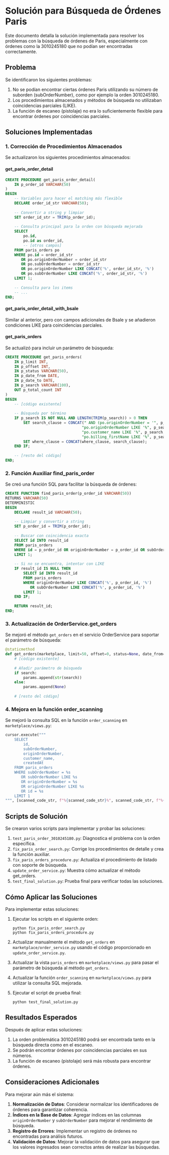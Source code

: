 # Solución para Búsqueda de Órdenes Paris

Este documento detalla la solución implementada para resolver los problemas con la búsqueda de órdenes de Paris, especialmente con órdenes como la 3010245180 que no podían ser encontradas correctamente.

## Problema

Se identificaron los siguientes problemas:

1. No se podían encontrar ciertas órdenes Paris utilizando su número de suborden (subOrderNumber), como por ejemplo la orden 3010245180.
2. Los procedimientos almacenados y métodos de búsqueda no utilizaban coincidencias parciales (LIKE).
3. La función de escaneo (pistolaje) no era lo suficientemente flexible para encontrar órdenes por coincidencias parciales.

## Soluciones Implementadas

### 1. Corrección de Procedimientos Almacenados

Se actualizaron los siguientes procedimientos almacenados:

#### get_paris_order_detail

```sql
CREATE PROCEDURE get_paris_order_detail(
    IN p_order_id VARCHAR(50)
)
BEGIN
    -- Variables para hacer el matching más flexible
    DECLARE order_id_str VARCHAR(50);
    
    -- Convertir a string y limpiar
    SET order_id_str = TRIM(p_order_id);
    
    -- Consulta principal para la orden con búsqueda mejorada
    SELECT 
        po.id,
        po.id as order_id,
        -- [otros campos]
    FROM paris_orders po
    WHERE po.id = order_id_str 
       OR po.originOrderNumber = order_id_str 
       OR po.subOrderNumber = order_id_str
       OR po.originOrderNumber LIKE CONCAT('%', order_id_str, '%')
       OR po.subOrderNumber LIKE CONCAT('%', order_id_str, '%')
    LIMIT 1;
    
    -- Consulta para los items
    -- ...
END;
```

#### get_paris_order_detail_with_bsale

Similar al anterior, pero con campos adicionales de Bsale y se añadieron condiciones LIKE para coincidencias parciales.

#### get_paris_orders

Se actualizó para incluir un parámetro de búsqueda:

```sql
CREATE PROCEDURE get_paris_orders(
    IN p_limit INT,
    IN p_offset INT,
    IN p_status VARCHAR(50),
    IN p_date_from DATE,
    IN p_date_to DATE,
    IN p_search VARCHAR(100),
    OUT p_total_count INT
)
BEGIN
    -- [código existente]
    
    -- Búsqueda por término
    IF p_search IS NOT NULL AND LENGTH(TRIM(p_search)) > 0 THEN
        SET search_clause = CONCAT(" AND (po.originOrderNumber = '", p_search, "' OR po.subOrderNumber = '", p_search, "' OR ",
                                  "po.originOrderNumber LIKE '%", p_search, "%' OR po.subOrderNumber LIKE '%", p_search, "%' OR ",
                                  "po.customer_name LIKE '%", p_search, "%' OR po.customer_email LIKE '%", p_search, "%' OR ",
                                  "po.billing_firstName LIKE '%", p_search, "%' OR po.billing_lastName LIKE '%", p_search, "%') ");
        SET where_clause = CONCAT(where_clause, search_clause);
    END IF;
    
    -- [resto del código]
END;
```

### 2. Función Auxiliar find_paris_order

Se creó una función SQL para facilitar la búsqueda de órdenes:

```sql
CREATE FUNCTION find_paris_order(p_order_id VARCHAR(50)) 
RETURNS VARCHAR(50)
DETERMINISTIC
BEGIN
    DECLARE result_id VARCHAR(50);
    
    -- Limpiar y convertir a string
    SET p_order_id = TRIM(p_order_id);
    
    -- Buscar con coincidencia exacta
    SELECT id INTO result_id
    FROM paris_orders
    WHERE id = p_order_id OR originOrderNumber = p_order_id OR subOrderNumber = p_order_id
    LIMIT 1;
    
    -- Si no se encuentra, intentar con LIKE
    IF result_id IS NULL THEN
        SELECT id INTO result_id
        FROM paris_orders
        WHERE originOrderNumber LIKE CONCAT('%', p_order_id, '%') 
           OR subOrderNumber LIKE CONCAT('%', p_order_id, '%')
        LIMIT 1;
    END IF;
    
    RETURN result_id;
END;
```

### 3. Actualización de OrderService.get_orders

Se mejoró el método `get_orders` en el servicio OrderService para soportar el parámetro de búsqueda:

```python
@staticmethod
def get_orders(marketplace, limit=50, offset=0, status=None, date_from=None, date_to=None, search=None):
    # [código existente]
    
    # Añadir parámetro de búsqueda
    if search:
        params.append(str(search))
    else:
        params.append(None)
    
    # [resto del código]
```

### 4. Mejora en la función order_scanning

Se mejoró la consulta SQL en la función `order_scanning` en `marketplace/views.py`:

```python
cursor.execute("""
    SELECT 
        id, 
        subOrderNumber, 
        originOrderNumber,
        customer_name,
        createdAt
    FROM paris_orders
    WHERE subOrderNumber = %s 
       OR subOrderNumber LIKE %s
       OR originOrderNumber = %s 
       OR originOrderNumber LIKE %s
       OR id = %s
    LIMIT 1
""", [scanned_code_str, f"%{scanned_code_str}%", scanned_code_str, f"%{scanned_code_str}%", scanned_code_str])
```

## Scripts de Solución

Se crearon varios scripts para implementar y probar las soluciones:

1. `test_paris_order_3010245180.py`: Diagnostica el problema con la orden específica.
2. `fix_paris_order_search.py`: Corrige los procedimientos de detalle y crea la función auxiliar.
3. `fix_paris_orders_procedure.py`: Actualiza el procedimiento de listado con soporte de búsqueda.
4. `update_order_service.py`: Muestra cómo actualizar el método get_orders.
5. `test_final_solution.py`: Prueba final para verificar todas las soluciones.

## Cómo Aplicar las Soluciones

Para implementar estas soluciones:

1. Ejecutar los scripts en el siguiente orden:
   ```
   python fix_paris_order_search.py
   python fix_paris_orders_procedure.py
   ```

2. Actualizar manualmente el método `get_orders` en `marketplace/order_service.py` usando el código proporcionado en `update_order_service.py`.

3. Actualizar la vista `paris_orders` en `marketplace/views.py` para pasar el parámetro de búsqueda al método `get_orders`.

4. Actualizar la función `order_scanning` en `marketplace/views.py` para utilizar la consulta SQL mejorada.

5. Ejecutar el script de prueba final:
   ```
   python test_final_solution.py
   ```

## Resultados Esperados

Después de aplicar estas soluciones:

1. La orden problemática 3010245180 podrá ser encontrada tanto en la búsqueda directa como en el escaneo.
2. Se podrán encontrar órdenes por coincidencias parciales en sus números.
3. La función de escaneo (pistolaje) será más robusta para encontrar órdenes.

## Consideraciones Adicionales

Para mejorar aún más el sistema:

1. **Normalización de Datos**: Considerar normalizar los identificadores de órdenes para garantizar coherencia.
2. **Índices en la Base de Datos**: Agregar índices en las columnas `originOrderNumber` y `subOrderNumber` para mejorar el rendimiento de búsqueda.
3. **Registro de Errores**: Implementar un registro de órdenes no encontradas para análisis futuros.
4. **Validación de Datos**: Mejorar la validación de datos para asegurar que los valores ingresados sean correctos antes de realizar las búsquedas. 